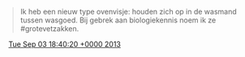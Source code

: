 > Ik heb een nieuw type ovenvisje: houden zich op in de wasmand tussen wasgoed\. Bij gebrek aan biologiekennis noem ik ze \#grotevetzakken\.

<img src="../../media/tweet.ico" width="12" /> [Tue Sep 03 18:40:20 +0000 2013](https://twitter.com/DromerDenker/status/374965099578269696)